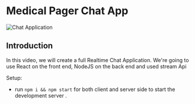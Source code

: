 # Medical Pager Chat App

![Chat Application](https://i.ibb.co/hsvcw4V/image.png)

## Introduction

In this video, we will create a full Realtime Chat Application. We're going to use React on the front end, NodeJS on the back end and used stream Api



Setup:
- run ```npm i && npm start``` for both client and server side to start the development server
.
